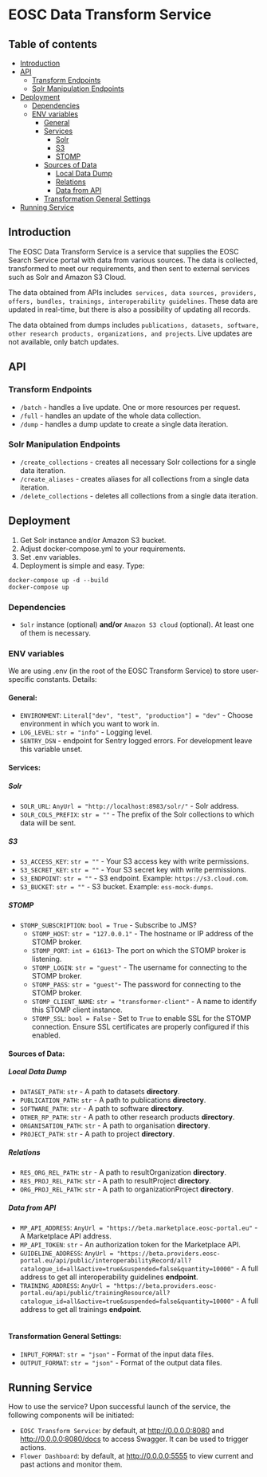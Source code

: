# EOSC Data Transform Service
## Table of contents
- [Introduction](#introduction) 
- [API](#api)
  - [Transform Endpoints](#transform-endpoints)
  - [Solr Manipulation Endpoints](#solr-manipulation-endpoints)
- [Deployment](#deployment)
  - [Dependencies](#dependencies) 
  - [ENV variables](#env-variables)
    - [General](#general)
    - [Services](#services)
      - [Solr](#solr)
      - [S3](#s3)
      - [STOMP](#stomp)
    - [Sources of Data](#sources-of-data)
      - [Local Data Dump](#local-data-dump)
      - [Relations](#relations)
      - [Data from API](#data-from-api)
    - [Transformation General Settings](#transformation-general-settings)
- [Running Service](#running-service)

## Introduction

The EOSC Data Transform Service is a service that supplies the EOSC Search Service portal with data from various sources. The data is collected, transformed to meet our requirements, and then sent to external services such as Solr and Amazon S3 Cloud.

The data obtained from APIs includes` services, data sources, providers, offers, bundles, trainings, interoperability guidelines`. These data are updated in real-time, but there is also a possibility of updating all records.

The data obtained from dumps includes `publications, datasets, software, other research products, organizations, and projects`. Live updates are not available, only batch updates.

## API
### Transform Endpoints
- `/batch` - handles a live update. One or more resources per request.
- `/full` - handles an update of the whole data collection.
- `/dump` - handles a dump update to create a single data iteration.

### Solr Manipulation Endpoints
- `/create_collections` - creates all necessary Solr collections for a single data iteration.
- `/create_aliases` - creates aliases for all collections from a single data iteration.
- `/delete_collections` - deletes all collections from a single data iteration. 

## Deployment
1) Get Solr instance and/or Amazon S3 bucket.
2) Adjust docker-compose.yml to your requirements.
3) Set .env variables.
4) Deployment is simple and easy. Type:
```shell
docker-compose up -d --build
docker-compose up
```
### Dependencies
- `Solr` instance (optional) **and/or** `Amazon S3 cloud` (optional). At least one of them is necessary. 

### ENV variables
We are using .env (in the root of the EOSC Transform Service) to store user-specific constants. Details:
#### General:
- `ENVIRONMENT`: `Literal["dev", "test", "production"] = "dev"` - Choose environment in which you want to work in.
- `LOG_LEVEL`: `str = "info"` - Logging level.
- `SENTRY_DSN` - endpoint for Sentry logged errors. For development leave this variable unset.

#### Services:
##### Solr
- `SOLR_URL`: `AnyUrl = "http://localhost:8983/solr/"` - Solr address.
- `SOLR_COLS_PREFIX`: `str = ""` - The prefix of the Solr collections to which data will be sent.

##### S3
- `S3_ACCESS_KEY`: `str = ""` - Your S3 access key with write permissions.
- `S3_SECRET_KEY`: `str = ""` - Your S3 secret key with write permissions.
- `S3_ENDPOINT`: `str = ""` - S3 endpoint. Example: `https://s3.cloud.com`.
- `S3_BUCKET`: `str = ""` - S3 bucket. Example: `ess-mock-dumps`.

##### STOMP
- `STOMP_SUBSCRIPTION`: `bool = True` - Subscribe to JMS?
  - `STOMP_HOST`: `str = "127.0.0.1"` - The hostname or IP address of the STOMP broker. 
  - `STOMP_PORT`: `int = 61613`- The port on which the STOMP broker is listening.
  - `STOMP_LOGIN`: `str = "guest"` - The username for connecting to the STOMP broker.
  - `STOMP_PASS`: `str = "guest"`- The password for connecting to the STOMP broker.
  - `STOMP_CLIENT_NAME`: `str = "transformer-client"` - A name to identify this STOMP client instance.
  - `STOMP_SSL`: `bool = False` - Set to `True` to enable SSL for the STOMP connection. Ensure SSL certificates are properly configured if this enabled.

#### Sources of Data:
##### Local Data Dump
- `DATASET_PATH`: `str` - A path to datasets **directory**.
- `PUBLICATION_PATH`: `str` - A path to publications **directory**.
- `SOFTWARE_PATH`: `str` - A path to software **directory**.
- `OTHER_RP_PATH`: `str` - A path to other research products **directory**.
- `ORGANISATION_PATH`: `str` - A path to organisation **directory**.
- `PROJECT_PATH`: `str` - A path to project **directory**.

##### Relations
- `RES_ORG_REL_PATH`: `str` - A path to resultOrganization **directory**.
- `RES_PROJ_REL_PATH`: `str` - A path to resultProject **directory**.
- `ORG_PROJ_REL_PATH`: `str` - A path to organizationProject **directory**.

##### Data from API
- `MP_API_ADDRESS`: `AnyUrl = "https://beta.marketplace.eosc-portal.eu"` - A Marketplace API address.
- `MP_API_TOKEN`: `str` - An authorization token for the Marketplace API.
- `GUIDELINE_ADDRESS`: `AnyUrl = "https://beta.providers.eosc-portal.eu/api/public/interoperabilityRecord/all?catalogue_id=all&active=true&suspended=false&quantity=10000"` - A full address to get all interoperability guidelines **endpoint**.
- `TRAINING_ADDRESS`: `AnyUrl = "https://beta.providers.eosc-portal.eu/api/public/trainingResource/all?catalogue_id=all&active=true&suspended=false&quantity=10000"` - A full address to get all trainings **endpoint**.
<br></br>

#### Transformation General Settings:
- `INPUT_FORMAT`: `str = "json"` - Format of the input data files.
- `OUTPUT_FORMAT`: `str = "json"` - Format of the output data files.

## Running Service
How to use the service? Upon successful launch of the service, the following components will be initiated:
- `EOSC Transform Service`: by default, at http://0.0.0.0:8080 and http://0.0.0.0:8080/docs to access Swagger. It can be used to trigger actions.
- `Flower Dashboard`: by default, at http://0.0.0.0:5555 to view current and past actions and monitor them.